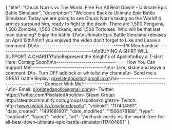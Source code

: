 {
    "title": "Chuck Norris vs The World: Free For All Beat Down! - Ultimate Epic Battle Simulator",
    "description": "Welcome Back to Ultimate Epic Battle Simulator!  Today we are going to see Chuck Norris taking on the World! 4 armies surround him, ready to fight to the death.  There are 1,500 Penguins, 1,500 Zombies, 1,500 Chickens, and 1,500 Tortoises.  Who will be that last man standing? Enjoy the battle :D\n\nUltimate Epic Battle Simulator releases on April 12th!\n\nIf you enjoyed the video don't forget to Like and Leave a comment :D\n\n-----------------------------------------PA Merchandise----------------------------------------------\n\nBUYING A SHIRT WILL SUPPORT A CHARITY!\n\nRepresent the Knight's of Apollo!\nBuy a T-shirt Here: Coming Soon!\n\n----------------------------------How You Can Support Me! -----------------------------------\n\n- Like, share and leave a comment :D\n- Turn OFF adblock or whitelist my channel\n- Send me a GREAT battle Replay: pixelatedapollo@gmail.com\n\n------------------------------------------Connect With Me!-----------------------------------------\n\n- Email: pixelatedapollo@gmail.com\n- Twitter: https:\/\/twitter.com\/PixelatedApollo\n- Steam Group:  http:\/\/steamcommunity.com\/groups\/apollosknights\n- Twitch: http:\/\/www.twitch.tv\/pixelatedapollo",
    "videoid": "117404891",
    "date_created": "1491681601",
    "date_modified": "1506478188",
    "type": "captivate",
    "layout": "video",
    "url": "\/v\/chuck-norris-vs-the-world-free-for-all-beat-down-ultimate-epic-battle-simulator\/117404891"
}